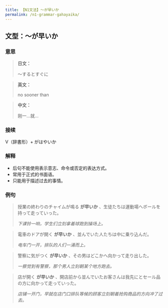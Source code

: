 ```yaml
---
title: 【N1文法】〜が早いか
permalink: /n1-grammar-gahayaika/
---
```


## 文型：〜が早いか

### 意思

> **日文：**
> 
> 〜するとすぐに

> **英文：**
> 
> no sooner than

> **中文：**
> 
> 刚一…就…


### 接续

V（辞書形）+ がはやいか

### 解释

- 后句不能使用表示意志、命令或否定的表达方式。
- 常用于正式的书面语。
- 只能用于描述过去的事情。

### 例句

> 授業の終わりのチャイムが鳴る **が早いか** 、生徒たちは運動場へボールを持って走っていった。
>
> *下课铃一响，学生们立刻拿着球跑到操场上。*

> 電車のドアが開く **が早いか** 、並んでいた人たちは中に乗り込んだ。
>
> *电车门一开，排队的人们一涌而上。*

> 警察に気がつく **が早いか** 、その男はどこかへ向かって走り出した。
>
> *一察觉到有警察，那个男人立刻朝某个地方跑去。*

> 店が開く **が早いか** 、開店前から並んでいたお客さんは我先にとセール品の方に向かって走っていった。
>
> *店铺一开门，早就在店门口排队等候的顾客立刻朝着抢购商品的方向冲了过去。*
